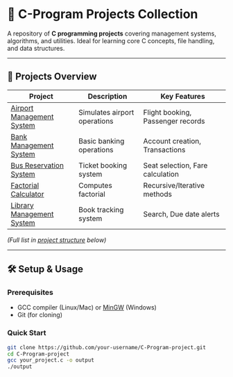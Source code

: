 # 📂 C-Program Projects Collection  

A repository of **C programming projects** covering management systems, algorithms, and utilities. Ideal for learning core C concepts, file handling, and data structures.  

---

## 🚀 Projects Overview  

| Project | Description | Key Features |  
|---------|------------|--------------|  
| [Airport Management System](Airport_Management_System.c) | Simulates airport operations | Flight booking, Passenger records |  
| [Bank Management System](Bank_Management_system.c) | Basic banking operations | Account creation, Transactions |  
| [Bus Reservation System](Bus_Reservation_system.c) | Ticket booking system | Seat selection, Fare calculation |  
| [Factorial Calculator](Factorial_calculator.c) | Computes factorial | Recursive/Iterative methods |  
| [Library Management System](Library_Management_system.c) | Book tracking system | Search, Due date alerts |  

*(Full list in [project structure](#-project-structure) below)*  

---

## 🛠️ Setup & Usage  

### Prerequisites  
- GCC compiler (Linux/Mac) or [MinGW](https://www.mingw-w64.org/) (Windows)  
- Git (for cloning)  

### Quick Start  
```bash
git clone https://github.com/your-username/C-Program-project.git
cd C-Program-project
gcc your_project.c -o output
./output
